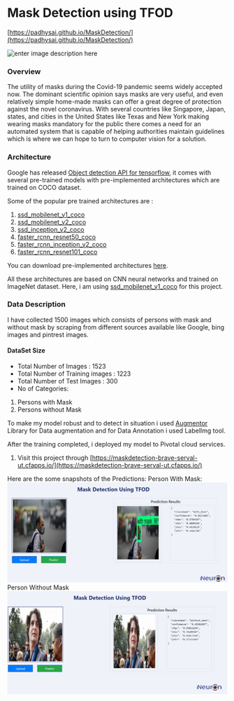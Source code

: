 # Mask Detection using TFOD
[https://padhysai.github.io/MaskDetection/](https://padhysai.github.io/MaskDetection/)

![enter image description here](https://d3lkc3n5th01x7.cloudfront.net/wp-content/uploads/2020/04/01023335/MaskDetection_Banner-1-1.png)

### Overview
The utility of masks during the Covid-19 pandemic seems widely accepted now. The dominant scientific opinion says masks are very useful, and even relatively simple home-made masks can offer a great degree of protection against the novel coronavirus. With several countries like Singapore, Japan, states, and cities in the United States like Texas and New York making wearing masks mandatory for the public there comes a need for an automated system that is capable of helping authorities maintain guidelines which is where we can hope to turn to computer vision for a solution.

### Architecture
Google has released [Object detection API for tensorflow](https://github.com/tensorflow/models/tree/master/research/object_detection), it comes with several pre-trained models with pre-implemented architectures which are trained on COCO dataset.

Some of the popular pre trained architectures are :

 1. [ssd_mobilenet_v1_coco](http://download.tensorflow.org/models/object_detection/ssd_mobilenet_v1_coco_2018_01_28.tar.gz)
 2. [ssd_mobilenet_v2_coco](http://download.tensorflow.org/models/object_detection/ssd_mobilenet_v2_coco_2018_03_29.tar.gz)
 3. [ssd_inception_v2_coco](http://download.tensorflow.org/models/object_detection/ssd_inception_v2_coco_2018_01_28.tar.gz)
 4. [faster_rcnn_resnet50_coco](http://download.tensorflow.org/models/object_detection/faster_rcnn_resnet50_coco_2018_01_28.tar.gz)
 5. [faster_rcnn_inception_v2_coco](http://download.tensorflow.org/models/object_detection/faster_rcnn_inception_v2_coco_2018_01_28.tar.gz)
 6. [faster_rcnn_resnet101_coco](http://download.tensorflow.org/models/object_detection/faster_rcnn_resnet101_coco_2018_01_28.tar.gz)
 
 You can download pre-implemented architectures [here](https://github.com/tensorflow/models/blob/master/research/object_detection/g3doc/detection_model_zoo.md).

All these architectures are based on CNN neural networks and trained on ImageNet dataset. Here, i am using [ssd_mobilenet_v1_coco](http://download.tensorflow.org/models/object_detection/ssd_mobilenet_v1_coco_2018_01_28.tar.gz) for this project.

### Data Description

I have collected 1500 images which consists of persons with mask and without mask by scraping from different sources available like Google, bing images and pintrest images.

#### DataSet Size

 

 - Total Number of Images : 1523
 - Total Number of Training images : 1223
 - Total Number of Test Images : 300
 - No of Categories:

 1. Persons with Mask
 2. Persons without Mask

To make my model robust and to detect in situation i used [Augmentor](https://github.com/mdbloice/Augmentor) Library for Data augmentation and for Data Annotation i used LabelImg tool.

After the training completed, i deployed my model to Pivotal cloud services.

 1. Visit this project through [https://maskdetection-brave-serval-ut.cfapps.io/](https://maskdetection-brave-serval-ut.cfapps.io/)

Here are the some snapshots of the Predictions:
Person With Mask:
![Person With Mask](assests/With_Mask.png)
Person Without Mask
![Person WithOut Mask](assests/Without_mask.png)
